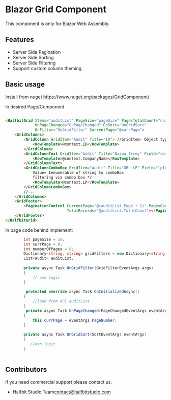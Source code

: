 # Blazor Grid Component

This component is only for Blazor Web Assembly.


##  Features
* Server Side Pagination
* Server Side Sorting
* Server Side Filtering
* Support custom column theming
## Basic usage

Install from nuget
https://www.nuget.org/packages/GridComponent/

In desired Page/Component

```html

<HalfbitGrid Items="auditList" PageSize="pageSize" PagesTotalCount="numberOfPages" DisplayFilters="true"
             OnPageChanged="OnPageChanged" OnSort="OnGridSort"
             OnFilter="OnGridFilter" CurrentPage="@currPage">
    <GridColumns>
        <GridColumn GridItem="Audit" Title="ID"> //GridItem- Object type
            <RowTemplate>@context.ID</RowTemplate>
        </GridColumn>
        <GridColumnText GridItem="Audit" Title="Nazwa firmy" Field="companyName"> //GridColumnText- allow filtering
            <RowTemplate>@context.CompanyName</RowTemplate>
        </GridColumnText>
        <GridColumnComboBox GridItem="Audit" Title="URL LP" Field="lpId" Value="lpDictionary"> /* GridColumnText- allow,
            Value= Ienumerable of string to comboBox
            filtering via combo box */
            <RowTemplate>@context.LP</RowTemplate>
        </GridColumnComboBox>
        //...
    </GridColumns>
    <GridFooter>
        <PaginationControl CurrentPage="@(auditList.Page + 1)" PagesCount="@numberOfPages"
                           TotalRecords="@auditList.TotalCount"></PaginationControl>
    </GridFooter>
</HalfbitGrid>
```

In page code behind implement:

```c#
        int pageSize = 10;
        int currPage = 0;
        int numberOfPages = 0;
        Dictionary<string, string> gridFilters = new Dictionary<string, string>();
        List<Audit> auditList;
        
        private async Task OnGridFilter(GridFilterEventArgs args)
        {
            // own logic
        }
        
         protected override async Task OnInitializedAsync()
        {
            //load from API auditList
        }
         private async Task OnPageChanged(PageChangedEventArgs eventArgs)
        {
            this.currPage = eventArgs.PageNumber;
        }
        
        private async Task OnGridSort(SortEventArgs eventArgs)
        {
           //own logic
        }
        
```

## Contributors

If you need commercial support please contact us.

* Halfbit Studio Team<contact@halfbitstudio.com>



